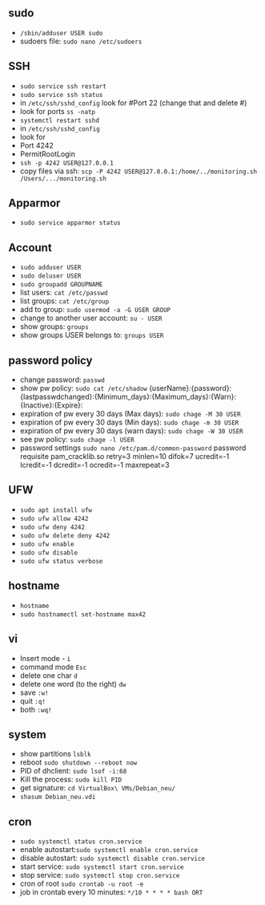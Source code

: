 
## sudo
- `/sbin/adduser USER sudo`
- sudoers file: `sudo nano /etc/sudoers`

## SSH
- `sudo service ssh restart`
- `sudo service ssh status`
- in `/etc/ssh/sshd_config` look for #Port 22 (change that and delete #)
- look for ports `ss -natp`
- `systemctl restart sshd`
- in `/etc/ssh/sshd_config`
- look for
- Port 4242
- PermitRootLogin
- `ssh -p 4242 USER@127.0.0.1`
- copy files via ssh: `scp -P 4242 USER@127.0.0.1:/home/../monitoring.sh /Users/.../monitoring.sh`

## Apparmor
- `sudo service apparmor status`

## Account
- `sudo adduser USER`
- `sudo deluser USER`
- `sudo groupadd GROUPNAME`
- list users: `cat /etc/passwd`
- list groups: `cat /etc/group`
- add to group: `sudo usermod -a -G USER GROUP`
- change to another user account: `su - USER`
- show groups: `groups`
- show groups USER belongs to: `groups USER`

## password policy
- change password: `passwd`
- show pw policy: `sudo cat /etc/shadow`  {userName}:{password}:{lastpasswdchanged}:{Minimum_days}:{Maximum_days}:{Warn}:{Inactive}:{Expire}:
- expiration of pw every 30 days (Max days): `sudo chage -M 30 USER`
- expiration of pw every 30 days (Min days): `sudo chage -m 30 USER`
- expiration of pw every 30 days (warn days): `sudo chage -W 30 USER`
- see pw policy: `sudo chage -l USER`
- password settings `sudo nano /etc/pam.d/common-password`
password   requisite    pam_cracklib.so retry=3 minlen=10 difok=7 ucredit=-1 lcredit=-1 dcredit=-1 ocredit=-1 maxrepeat=3


## UFW
- `sudo apt install ufw`
- `sudo ufw allow 4242`
- `sudo ufw deny 4242`
- `sudo ufw delete deny 4242`
- `sudo ufw enable`
- `sudo ufw disable`
- `sudo ufw status verbose`

## hostname
- `hostname`
- `sudo hostnamectl set-hostname max42`

## vi
- Insert mode - `i`
- command mode `Esc`
- delete one char `d`
- delete one word (to the right) `dw`
- save `:w!`
- quit `:q!`
- both `:wq!`

## system
- show partitions `lsblk`
- reboot `sudo shutdown --reboot now`
- PID of dhclient: `sudo lsof -i:68`
- Kill the process: `sudo kill PID`
- get signature: `cd VirtualBox\ VMs/Debian_neu/`
- `shasum Debian_neu.vdi`

## cron
- `sudo systemctl status cron.service`
- enable autostart:`sudo systemctl enable cron.service`
- disable autostart: `sudo systemctl disable cron.service`
- start service: `sudo systemctl start cron.service`
- stop service: `sudo systemctl stop cron.service`
- cron of root `sudo crontab -u root -e`
- job in crontab every 10 minutes: `*/10 * * * * bash ORT` 
